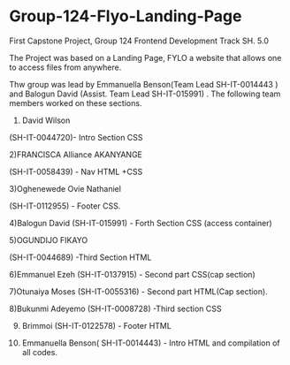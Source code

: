 # Group-124-Flyo-Landing-Page
First Capstone Project, Group 124 Frontend Development Track SH. 5.0


The Project was based on a Landing Page, FYLO a website that allows one to access files from anywhere. 

Thw group was lead by Emmanuella Benson(Team Lead SH-IT-0014443 ) and Balogun David (Assist. Team Lead SH-IT-015991) . The following team members worked on these sections. 

1) David Wilson

(SH-IT-0044720)- Intro Section CSS

2)FRANCISCA Alliance AKANYANGE

(SH-IT-0058439) - Nav HTML +CSS 

3)Oghenewede Ovie Nathaniel

(SH-IT-0112955) - Footer CSS. 

4)Balogun David (SH-IT-015991) -  Forth Section CSS (access container) 

5)OGUNDIJO FIKAYO 

(SH-IT-0044689) -Third Section HTML

6)Emmanuel Ezeh (SH-IT-0137915) - Second part  CSS(cap section) 

7)Otunaiya Moses (SH-IT-0055316) - Second part HTML(Cap section). 

8)Bukunmi Adeyemo (SH-IT-0008728) -Third section CSS

9) Brimmoi (SH-IT-0122578) - Footer HTML 

10) Emmanuella Benson( SH-IT-0014443) - Intro HTML and compilation of all codes.  
